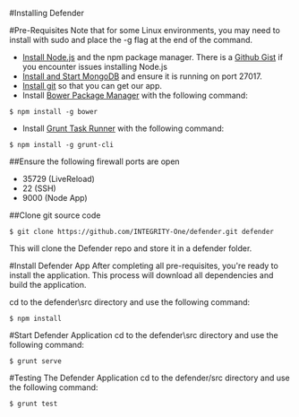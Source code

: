 #Installing Defender

#Pre-Requisites
Note that for some Linux environments, you may need to install with sudo and place the -g flag at the end of the command.
- [Install Node.js](https://github.com/joyent/node/wiki/Installing-Node.js-via-package-manager) and the npm package manager. There is a [Github Gist](https://gist.github.com/isaacs/579814) if you encounter issues installing Node.js
- [Install and Start MongoDB](http://docs.mongodb.org/manual/installation/) and ensure it is running on port 27017.
- [Install git](https://git-scm.com/book/en/v2/Getting-Started-Installing-Git) so that you can get our app.
- Install [Bower Package Manager](http://bower.io/) with the following command:
```
$ npm install -g bower
```
- Install [Grunt Task Runner](http://gruntjs.com/) with the following command:
```
$ npm install -g grunt-cli
```

##Ensure the following firewall ports are open
- 35729 (LiveReload)
- 22 (SSH)
- 9000 (Node App)

##Clone git source code
```
$ git clone https://github.com/INTEGRITY-One/defender.git defender
```
This will clone the Defender repo and store it in a defender folder.

#Install Defender App
After completing all pre-requisites, you're ready to install the application. This process will download all dependencies and build the application.

cd to the defender\src directory and use the following command:
```
$ npm install
```

#Start Defender Application
cd to the defender\src directory and use the following command:
```
$ grunt serve
```

#Testing The Defender Application
cd to the defender/src directory and use the following command:
```
$ grunt test
```
